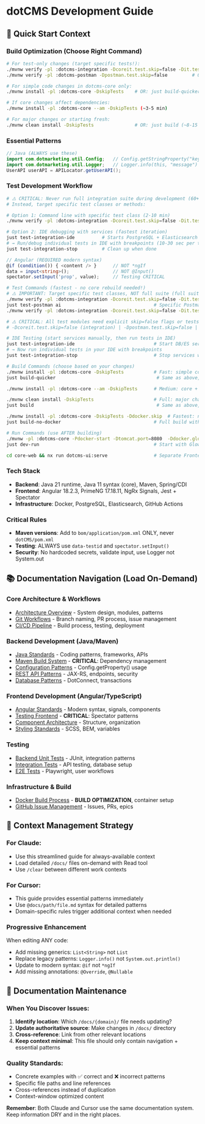 # dotCMS Development Guide

## 🎯 Quick Start Context

### Build Optimization (Choose Right Command)
```bash
# For test-only changes (target specific tests!):
./mvnw verify -pl :dotcms-integration -Dcoreit.test.skip=false -Dit.test=MyTestClass  # Specific test class (~2-10 min)
./mvnw verify -pl :dotcms-postman -Dpostman.test.skip=false         # OR: just test-postman (~1-3 min)

# For simple code changes in dotcms-core only:
./mvnw install -pl :dotcms-core -DskipTests    # OR: just build-quicker (~2-3 min)

# If core changes affect dependencies:  
./mvnw install -pl :dotcms-core --am -DskipTests (~3-5 min)

# For major changes or starting fresh:
./mvnw clean install -DskipTests               # OR: just build (~8-15 min)
```

### Essential Patterns
```java
// Java (ALWAYS use these)
import com.dotmarketing.util.Config;   // Config.getStringProperty("key", "default")
import com.dotmarketing.util.Logger;   // Logger.info(this, "message")
UserAPI userAPI = APILocator.getUserAPI();
```

### Test Development Workflow
```bash
# ⚠️ CRITICAL: Never run full integration suite during development (60+ min)
# Instead, target specific test classes or methods:

# Option 1: Command line with specific test class (2-10 min)
./mvnw verify -pl :dotcms-integration -Dcoreit.test.skip=false -Dit.test=ContentTypeAPIImplTest

# Option 2: IDE debugging with services (fastest iteration)
just test-integration-ide          # Starts PostgreSQL + Elasticsearch + dotCMS
# → Run/debug individual tests in IDE with breakpoints (10-30 sec per test)
just test-integration-stop         # Clean up when done
```

```typescript
// Angular (REQUIRED modern syntax)
@if (condition()) { <content /> }      // NOT *ngIf
data = input<string>();                // NOT @Input()
spectator.setInput('prop', value);     // Testing CRITICAL
```

```bash
# Test Commands (fastest - no core rebuild needed!)
# ⚠️ IMPORTANT: Target specific test classes, NOT full suite (full suite = 60+ min)
./mvnw verify -pl :dotcms-integration -Dcoreit.test.skip=false -Dit.test=ContentTypeAPIImplTest  # Specific test class (2-10 min)
just test-postman ai                                  # Specific Postman collection 
./mvnw verify -pl :dotcms-integration -Dcoreit.test.skip=false -Dit.test=MyTest#testMethod      # Specific test method

# ⚠️ CRITICAL: All test modules need explicit skip=false flags or tests are silently skipped!
# -Dcoreit.test.skip=false (integration) | -Dpostman.test.skip=false | -Dkarate.test.skip=false

# IDE Testing (start services manually, then run tests in IDE)
just test-integration-ide                             # Start DB/ES services for IDE debugging
# → Now run individual tests in your IDE with breakpoints
just test-integration-stop                            # Stop services when done

# Build Commands (choose based on your changes)
./mvnw install -pl :dotcms-core -DskipTests           # Fast: simple core changes (~2-3 min)
just build-quicker                                     # Same as above, shorter command

./mvnw install -pl :dotcms-core --am -DskipTests      # Medium: core + dependencies (~3-5 min)  

./mvnw clean install -DskipTests                      # Full: major changes/clean start (~8-15 min)
just build                                             # Same as above, shorter command

./mvnw install -pl :dotcms-core -DskipTests -Ddocker.skip  # Fastest: no Docker (~1-2 min)
just build-no-docker                                  # Full build without Docker

# Run Commands (use AFTER building)
./mvnw -pl :dotcms-core -Pdocker-start -Dtomcat.port=8080  -Ddocker.glowroot.enabled=true # Run dotCMS in Docker
just dev-run                                          # Start with Glowroot profiler enabled

cd core-web && nx run dotcms-ui:serve                 # Separate Frontend dev server only
```

### Tech Stack
- **Backend**: Java 21 runtime, Java 11 syntax (core), Maven, Spring/CDI
- **Frontend**: Angular 18.2.3, PrimeNG 17.18.11, NgRx Signals, Jest + Spectator  
- **Infrastructure**: Docker, PostgreSQL, Elasticsearch, GitHub Actions

### Critical Rules
- **Maven versions**: Add to `bom/application/pom.xml` ONLY, never `dotCMS/pom.xml`
- **Testing**: ALWAYS use `data-testid` and `spectator.setInput()`
- **Security**: No hardcoded secrets, validate input, use Logger not System.out

## 📚 Documentation Navigation (Load On-Demand)

### Core Architecture & Workflows
- [Architecture Overview](docs/core/ARCHITECTURE_OVERVIEW.md) - System design, modules, patterns
- [Git Workflows](docs/core/GIT_WORKFLOWS.md) - Branch naming, PR process, issue management
- [CI/CD Pipeline](docs/core/CICD_PIPELINE.md) - Build process, testing, deployment

### Backend Development (Java/Maven)
- [Java Standards](docs/backend/JAVA_STANDARDS.md) - Coding patterns, frameworks, APIs
- [Maven Build System](docs/backend/MAVEN_BUILD_SYSTEM.md) - **CRITICAL**: Dependency management
- [Configuration Patterns](docs/backend/CONFIGURATION_PATTERNS.md) - Config.getProperty() usage
- [REST API Patterns](docs/backend/REST_API_PATTERNS.md) - JAX-RS, endpoints, security
- [Database Patterns](docs/backend/DATABASE_PATTERNS.md) - DotConnect, transactions

### Frontend Development (Angular/TypeScript)  
- [Angular Standards](docs/frontend/ANGULAR_STANDARDS.md) - Modern syntax, signals, components
- [Testing Frontend](docs/frontend/TESTING_FRONTEND.md) - **CRITICAL**: Spectator patterns
- [Component Architecture](docs/frontend/COMPONENT_ARCHITECTURE.md) - Structure, organization
- [Styling Standards](docs/frontend/STYLING_STANDARDS.md) - SCSS, BEM, variables

### Testing
- [Backend Unit Tests](docs/testing/BACKEND_UNIT_TESTS.md) - JUnit, integration patterns
- [Integration Tests](docs/testing/INTEGRATION_TESTS.md) - API testing, database setup
- [E2E Tests](docs/testing/E2E_TESTS.md) - Playwright, user workflows

### Infrastructure & Build
- [Docker Build Process](docs/infrastructure/DOCKER_BUILD_PROCESS.md) - **BUILD OPTIMIZATION**, container setup
- [GitHub Issue Management](docs/core/GITHUB_ISSUE_MANAGEMENT.md) - Issues, PRs, epics

## 🔄 Context Management Strategy

### For Claude:
- Use this streamlined guide for always-available context
- Load detailed `/docs/` files on-demand with Read tool
- Use `/clear` between different work contexts

### For Cursor:
- This guide provides essential patterns immediately
- Use `@docs/path/file.md` syntax for detailed patterns
- Domain-specific rules trigger additional context when needed

### Progressive Enhancement
When editing ANY code:
- Add missing generics: `List<String>` not `List`
- Replace legacy patterns: `Logger.info()` not `System.out.println()`
- Update to modern syntax: `@if` not `*ngIf`
- Add missing annotations: `@Override`, `@Nullable`

## 📝 Documentation Maintenance

### When You Discover Issues:
1. **Identify location**: Which `/docs/{domain}/` file needs updating?
2. **Update authoritative source**: Make changes in `/docs/` directory
3. **Cross-reference**: Link from other relevant locations
4. **Keep context minimal**: This file should only contain navigation + essential patterns

### Quality Standards:
- Concrete examples with ✅ correct and ❌ incorrect patterns
- Specific file paths and line references
- Cross-references instead of duplication
- Context-window optimized content

**Remember**: Both Claude and Cursor use the same documentation system. Keep information DRY and in the right places.